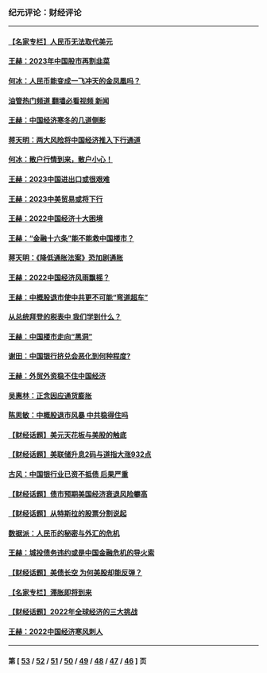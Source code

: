 ### 纪元评论：财经评论
---
#### [【名家专栏】人民币无法取代美元](../../pages/nsc1026/n13974270.md?04250330) 
#### [王赫：2023年中国股市再割韭菜](../../pages/nsc1026/n13965334.md?04250330) 
#### [何冰：人民币能变成一飞冲天的金凤凰吗？](../../pages/nsc1026/n13964999.md?04250330) 
#### [油管热门频道 翻墙必看视频 新闻](ok?04250330)
#### [王赫：中国经济寒冬的几道侧影](../../pages/nsc1026/n13932953.md?04250330) 
#### [蒋天明：两大风险将中国经济推入下行通道](../../pages/nsc1026/n13929820.md?04250330) 
#### [何冰：散户行情到来，散户小心！](../../pages/nsc1026/n13928308.md?04250330) 
#### [王赫：2023中国进出口或很艰难](../../pages/nsc1026/n13911515.md?04250330) 
#### [王赫：2023中美贸易或将下行](../../pages/nsc1026/n13899005.md?04250330) 
#### [王赫：2022中国经济十大困境](../../pages/nsc1026/n13883766.md?04250330) 
#### [王赫：“金融十六条”能不能救中国楼市？](../../pages/nsc1026/n13868431.md?04250330) 
#### [蒋天明：《降低通胀法案》恐加剧通胀](../../pages/nsc1026/n13806996.md?04250330) 
#### [王赫：2022中国经济风雨飘摇？](../../pages/nsc1026/n13803207.md?04250330) 
#### [王赫：中概股退市使中共更不可能“弯道超车”](../../pages/nsc1026/n13802858.md?04250330) 
#### [从总统拜登的税表中 我们学到什么？](../../pages/nsc1026/n13773081.md?04250330) 
#### [王赫：中国楼市走向“黑洞”](../../pages/nsc1026/n13770647.md?04250330) 
#### [谢田：中国银行挤兑会恶化到何种程度?](../../pages/nsc1026/n13766965.md?04250330) 
#### [王赫：外贸外资稳不住中国经济](../../pages/nsc1026/n13753933.md?04250330) 
#### [吴惠林：正念因应通货膨胀](../../pages/nsc1026/n13750350.md?04250330) 
#### [陈思敏：中概股退市风暴 中共稳得住吗](../../pages/nsc1026/n13738978.md?04250330) 
#### [【财经话题】美元天花板与美股的触底](../../pages/nsc1026/n13736495.md?04250330) 
#### [【财经话题】美联储升息2码与道指大涨932点](../../pages/nsc1026/n13727377.md?04250330) 
#### [古风：中国银行业已资不抵债 后果严重](../../pages/nsc1026/n13726111.md?04250330) 
#### [【财经话题】债市预期美国经济衰退风险攀高](../../pages/nsc1026/n13698043.md?04250330) 
#### [【财经话题】从特斯拉的股票分割说起](../../pages/nsc1026/n13679733.md?04250330) 
#### [数据派：人民币的秘密与外汇的危机](../../pages/nsc1026/n13667092.md?04250330) 
#### [王赫：城投债务违约或是中国金融危机的导火索](../../pages/nsc1026/n13665322.md?04250330) 
#### [【财经话题】美债长空 为何美股却能反弹？](../../pages/nsc1026/n13665895.md?04250330) 
#### [【名家专栏】滞胀即将到来](../../pages/nsc1026/n13658171.md?04250330) 
#### [【财经话题】2022年全球经济的三大挑战](../../pages/nsc1026/n13654423.md?04250330) 
#### [王赫：2022中国经济寒风刺人](../../pages/nsc1026/n13651403.md?04250330) 

---
#### 第 [ [53](./53.md?04250330) / [52](./52.md?04250330) / [51](./51.md?04250330) / [50](./50.md?04250330) / [49](./49.md?04250330) / [48](./48.md?04250330) / [47](./47.md?04250330) / [46](./46.md?04250330) ] 页
